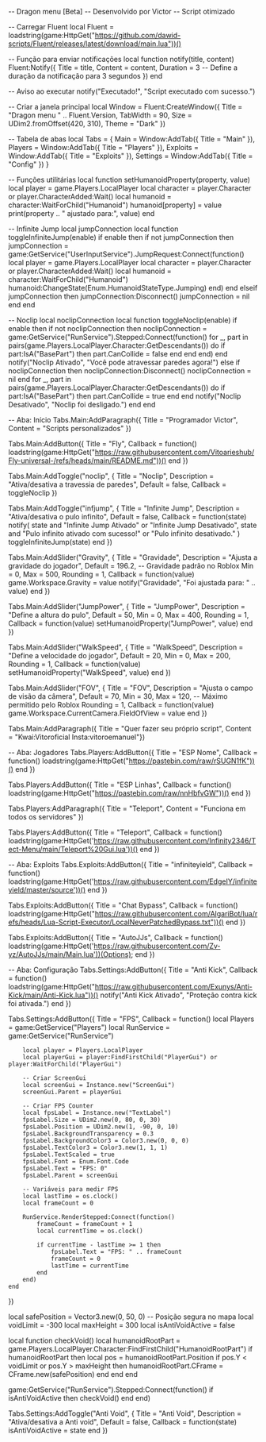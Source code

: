 -- Dragon menu [Beta]
-- Desenvolvido por Victor 
-- Script otimizado 

-- Carregar Fluent
local Fluent = loadstring(game:HttpGet("https://github.com/dawid-scripts/Fluent/releases/latest/download/main.lua"))()

-- Função para enviar notificações
local function notify(title, content)
    Fluent:Notify({
        Title = title,
        Content = content,
        Duration = 3 -- Define a duração da notificação para 3 segundos
    })
end

-- Aviso ao executar
notify("Executado!", "Script executado com sucesso.")

-- Criar a janela principal
local Window = Fluent:CreateWindow({
    Title = "Dragon menu " .. Fluent.Version,
    TabWidth = 90,
    Size = UDim2.fromOffset(420, 310),
    Theme = "Dark"
})

-- Tabela de abas
local Tabs = {
    Main = Window:AddTab({ Title = "Main" }),
    Players = Window:AddTab({ Title = "Players" }),
    Exploits = Window:AddTab({ Title = "Exploits" }),
    Settings = Window:AddTab({ Title = "Config" })
}

-- Funções utilitárias
local function setHumanoidProperty(property, value)
    local player = game.Players.LocalPlayer
    local character = player.Character or player.CharacterAdded:Wait()
    local humanoid = character:WaitForChild("Humanoid")
    humanoid[property] = value
    print(property .. " ajustado para:", value)
end

-- Infinite Jump
local jumpConnection
local function toggleInfiniteJump(enable)
    if enable then
        if not jumpConnection then
            jumpConnection = game:GetService("UserInputService").JumpRequest:Connect(function()
                local player = game.Players.LocalPlayer
                local character = player.Character or player.CharacterAdded:Wait()
                local humanoid = character:WaitForChild("Humanoid")
                humanoid:ChangeState(Enum.HumanoidStateType.Jumping)
            end)
        end
    elseif jumpConnection then
        jumpConnection:Disconnect()
        jumpConnection = nil
    end
end

-- Noclip
local noclipConnection
local function toggleNoclip(enable)
    if enable then
        if not noclipConnection then
            noclipConnection = game:GetService("RunService").Stepped:Connect(function()
                for _, part in pairs(game.Players.LocalPlayer.Character:GetDescendants()) do
                    if part:IsA("BasePart") then
                        part.CanCollide = false
                    end
                end
            end)
        end
        notify("Noclip Ativado", "Você pode atravessar paredes agora!")
    else
        if noclipConnection then
            noclipConnection:Disconnect()
            noclipConnection = nil
        end
        for _, part in pairs(game.Players.LocalPlayer.Character:GetDescendants()) do
            if part:IsA("BasePart") then
                part.CanCollide = true
            end
        end
        notify("Noclip Desativado", "Noclip foi desligado.")
    end
end

-- Aba: Início
Tabs.Main:AddParagraph({ Title = "Programador Victor", Content = "Scripts personalizados" })

Tabs.Main:AddButton({
    Title = "Fly",
    Callback = function()
        loadstring(game:HttpGet("https://raw.githubusercontent.com/Vitoarieshub/Fly-universal-/refs/heads/main/README.md"))()
    end
})

Tabs.Main:AddToggle("noclip", {
    Title = "Noclip",
    Description = "Ativa/desativa a travessia de paredes",
    Default = false,
    Callback = toggleNoclip
})

Tabs.Main:AddToggle("infjump", {
    Title = "Infinite Jump",
    Description = "Ativa/desativa o pulo infinito",
    Default = false,
    Callback = function(state)
        notify(
            state and "Infinite Jump Ativado" or "Infinite Jump Desativado", 
            state and "Pulo infinito ativado com sucesso!" or "Pulo infinito desativado."
        )
        toggleInfiniteJump(state)
    end
})

Tabs.Main:AddSlider("Gravity", {
    Title = "Gravidade",
    Description = "Ajusta a gravidade do jogador",
    Default = 196.2, -- Gravidade padrão no Roblox
    Min = 0,
    Max = 500,
    Rounding = 1,
    Callback = function(value)
        game.Workspace.Gravity = value
        notify("Gravidade", "Foi ajustada para: " .. value)
    end
})

Tabs.Main:AddSlider("JumpPower", {
    Title = "JumpPower",
    Description = "Define a altura do pulo",
    Default = 50,
    Min = 0,
    Max = 400,
    Rounding = 1,
    Callback = function(value)
        setHumanoidProperty("JumpPower", value)
    end
})

Tabs.Main:AddSlider("WalkSpeed", {
    Title = "WalkSpeed",
    Description = "Define a velocidade do jogador",
    Default = 20,
    Min = 0,
    Max = 200,
    Rounding = 1,
    Callback = function(value)
        setHumanoidProperty("WalkSpeed", value)
    end
})

Tabs.Main:AddSlider("FOV", {
    Title = "FOV",
    Description = "Ajusta o campo de visão da câmera",
    Default = 70,
    Min = 30,
    Max = 120, -- Máximo permitido pelo Roblox
    Rounding = 1,
    Callback = function(value)
        game.Workspace.CurrentCamera.FieldOfView = value
    end
})

Tabs.Main:AddParagraph({ Title = "Quer fazer seu próprio script", Content = "Kwai:Vitoroficial Insta:vitoroemanuel"})

-- Aba: Jogadores
Tabs.Players:AddButton({
    Title = "ESP Nome",
    Callback = function()
        loadstring(game:HttpGet("https://pastebin.com/raw/rSUGN1fK"))()
    end
})

Tabs.Players:AddButton({
    Title = "ESP Linhas",
    Callback = function()
        loadstring(game:HttpGet("https://pastebin.com/raw/nnHbfvGW"))()
    end
})

Tabs.Players:AddParagraph({ Title = "Teleport", Content = "Funciona em todos os servidores" })

Tabs.Players:AddButton({
    Title = "Teleport",
    Callback = function()
        loadstring(game:HttpGet('https://raw.githubusercontent.com/Infinity2346/Tect-Menu/main/Teleport%20Gui.lua'))()
    end
})

-- Aba: Exploits
Tabs.Exploits:AddButton({
    Title = "infiniteyield",
    Callback = function()
        loadstring(game:HttpGet('https://raw.githubusercontent.com/EdgeIY/infiniteyield/master/source'))()
    end
})

Tabs.Exploits:AddButton({
    Title = "Chat Bypass",
    Callback = function()
        loadstring(game:HttpGet("https://raw.githubusercontent.com/AlgariBot/lua/refs/heads/Lua-Script-Executor/LocalNeverPatchedBypass.txt"))()
    end
})

Tabs.Exploits:AddButton({
    Title = "AutoJJs",
    Callback = function()
        loadstring(game:HttpGet('https://raw.githubusercontent.com/Zv-yz/AutoJJs/main/Main.lua'))(Options);
    end
})

-- Aba: Configuração
Tabs.Settings:AddButton({
    Title = "Anti Kick",
    Callback = function()
        loadstring(game:HttpGet("https://raw.githubusercontent.com/Exunys/Anti-Kick/main/Anti-Kick.lua"))()
        notify("Anti Kick Ativado", "Proteção contra kick foi ativada.")
    end
})

Tabs.Settings:AddButton({
    Title = "FPS",
    Callback = function()
        local Players = game:GetService("Players")
        local RunService = game:GetService("RunService")

        local player = Players.LocalPlayer
        local playerGui = player:FindFirstChild("PlayerGui") or player:WaitForChild("PlayerGui")

        -- Criar ScreenGui
        local screenGui = Instance.new("ScreenGui")
        screenGui.Parent = playerGui

        -- Criar FPS Counter
        local fpsLabel = Instance.new("TextLabel")
        fpsLabel.Size = UDim2.new(0, 80, 0, 30) 
        fpsLabel.Position = UDim2.new(1, -90, 0, 10) 
        fpsLabel.BackgroundTransparency = 0.3
        fpsLabel.BackgroundColor3 = Color3.new(0, 0, 0)
        fpsLabel.TextColor3 = Color3.new(1, 1, 1)
        fpsLabel.TextScaled = true
        fpsLabel.Font = Enum.Font.Code
        fpsLabel.Text = "FPS: 0"
        fpsLabel.Parent = screenGui

        -- Variáveis para medir FPS
        local lastTime = os.clock()
        local frameCount = 0

        RunService.RenderStepped:Connect(function()
            frameCount = frameCount + 1
            local currentTime = os.clock()
            
            if currentTime - lastTime >= 1 then
                fpsLabel.Text = "FPS: " .. frameCount
                frameCount = 0
                lastTime = currentTime
            end
        end)
    end
})

local safePosition = Vector3.new(0, 50, 0) -- Posição segura no mapa
local voidLimit = -300
local maxHeight = 300
local isAntiVoidActive = false

local function checkVoid()
    local humanoidRootPart = game.Players.LocalPlayer.Character:FindFirstChild("HumanoidRootPart")
    if humanoidRootPart then
        local pos = humanoidRootPart.Position
        if pos.Y < voidLimit or pos.Y > maxHeight then
            humanoidRootPart.CFrame = CFrame.new(safePosition)
        end
    end
end

game:GetService("RunService").Stepped:Connect(function()
    if isAntiVoidActive then
        checkVoid()
    end
end)

Tabs.Settings:AddToggle("Anti Void", {
    Title = "Anti Void",
    Description = "Ativa/desativa a Anti void",
    Default = false,
    Callback = function(state)
        isAntiVoidActive = state
    end
})
